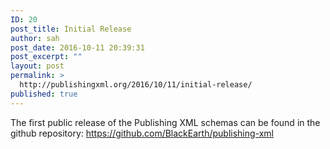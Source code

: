 ```yaml
---
ID: 20
post_title: Initial Release
author: sah
post_date: 2016-10-11 20:39:31
post_excerpt: ""
layout: post
permalink: >
  http://publishingxml.org/2016/10/11/initial-release/
published: true
---
```

The first public release of the Publishing XML schemas can be found in the github repository: <a href="https://github.com/BlackEarth/publishing-xml">https://github.com/BlackEarth/publishing-xml</a>